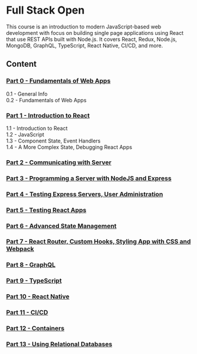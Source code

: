 # Full Stack Open

This course is an introduction to modern JavaScript-based web development with focus on building single page applications using React that use REST APIs built with Node.js. It covers React, Redux, Node.js, MongoDB, GraphQL, TypeScript, React Native, CI/CD, and more.

## Content

### [Part 0 - Fundamentals of Web Apps](https://fullstackopen.com/en/part0)  
0.1 - General Info  
0.2 - Fundamentals of Web Apps  

### [Part 1 - Introduction to React](https://fullstackopen.com/en/part1)  
1.1 - Introduction to React  
1.2 - JavaScript  
1.3 - Component State, Event Handlers  
1.4 - A More Complex State, Debugging React Apps  

### [Part 2 - Communicating with Server](https://fullstackopen.com/en/part2)  
### [Part 3 - Programming a Server with NodeJS and Express](https://fullstackopen.com/en/part3)  
### [Part 4 - Testing Express Servers, User Administration](https://fullstackopen.com/en/part4)  
### [Part 5 - Testing React Apps](https://fullstackopen.com/en/part5)  
### [Part 6 - Advanced State Management](https://fullstackopen.com/en/part6)  
### [Part 7 - React Router, Custom Hooks, Styling App with CSS and Webpack](https://fullstackopen.com/en/part7)  
### [Part 8 - GraphQL](https://fullstackopen.com/en/part8)  
### [Part 9 - TypeScript](https://fullstackopen.com/en/part9)  
### [Part 10 - React Native](https://fullstackopen.com/en/part10)  
### [Part 11 - CI/CD](https://fullstackopen.com/en/part11)  
### [Part 12 - Containers](https://fullstackopen.com/en/part12)  
### [Part 13 - Using Relational Databases](https://fullstackopen.com/en/part13)  
